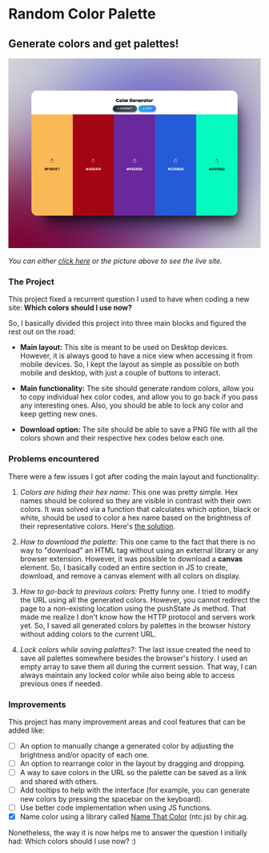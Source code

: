 # Random Color Palette

## Generate colors and get palettes!

[![project screenshot](./assets/images/screenshot.jpeg)](https://gregorim04.github.io/random-color-palette/)

_You can either [click here](https://gregorim04.github.io/random-color-palette/) or the picture above to see the live site._

### The Project
This project fixed a recurrent question I used to have when coding a new site: **Which colors should I use now?**

So, I basically divided this project into three main blocks and figured the rest out on the road:

- **Main layout:** This site is meant to be used on Desktop devices. However, it is always good to have a nice view when accessing it from mobile devices. So, I kept the layout as simple as possible on both mobile and desktop, with just a couple of buttons to interact.

- **Main functionality:** The site should generate random colors, allow you to copy individual hex color codes, and allow you to go back if you pass any interesting ones. Also, you should be able to lock any color and keep getting new ones.

- **Download option:** The site should be able to save a PNG file with all the colors shown and their respective hex codes below each one.

### Problems encountered
There were a few issues I got after coding the main layout and functionality:

1. _Colors are hiding their hex name:_ This one was pretty simple. Hex names should be colored so they are visible in contrast with their own colors. It was solved via a function that calculates which option, black or white, should be used to color a hex name based on the brightness of their representative colors. Here's [the solution](https://stackoverflow.com/questions/11867545/change-text-color-based-on-brightness-of-the-covered-background-area).

2. _How to download the palette:_ This one came to the fact that there is no way to "download" an HTML tag without using an external library or any browser extension. However, it was possible to download a **canvas** element. So, I basically coded an entire section in JS to create, download, and remove a canvas element with all colors on display.

3. _How to go-back to previous colors:_ Pretty funny one. I tried to modify the URL using all the generated colors. However, you cannot redirect the page to a non-existing location using the pushState Js method. That made me realize I don't know how the HTTP protocol and servers work yet. So, I saved all generated colors by palettes in the browser history without adding colors to the current URL.

4. _Lock colors while saving palettes?:_ The last issue created the need to save all palettes somewhere besides the browser's history. I used an empty array to save them all during the current session. That way, I can always maintain any locked color while also being able to access previous ones if needed.

### Improvements
This project has many improvement areas and cool features that can be added like:

- [ ] An option to manually change a generated color by adjusting the brightness and/or opacity of each one.
- [ ] An option to rearrange color in the layout by dragging and dropping.
- [ ] A way to save colors in the URL so the palette can be saved as a link and shared with others.
- [ ] Add tooltips to help with the interface (for example, you can generate new colors by pressing the spacebar on the keyboard).
- [ ] Use better code implementation when using JS functions.
- [x] Name color using a library called [Name That Color](https://chir.ag/projects/ntc/) (ntc.js) by chir.ag.

Nonetheless, the way it is now helps me to answer the question I initially had: Which colors should I use now? :)